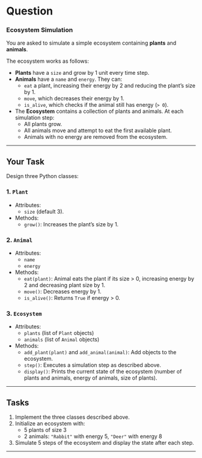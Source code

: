 # Question

### Ecosystem Simulation

You are asked to simulate a simple ecosystem containing **plants** and **animals**.  

The ecosystem works as follows:
- **Plants** have a `size` and grow by 1 unit every time step.  
- **Animals** have a `name` and `energy`. They can:
  - `eat` a plant, increasing their energy by 2 and reducing the plant’s size by 1.  
  - `move`, which decreases their energy by 1.  
  - `is_alive`, which checks if the animal still has energy (`> 0`).  
- The **Ecosystem** contains a collection of plants and animals. At each simulation step:
  - All plants grow.  
  - All animals move and attempt to eat the first available plant.  
  - Animals with no energy are removed from the ecosystem.  

---

## Your Task

Design three Python classes:

### 1. `Plant`
- Attributes:
  - `size` (default 3).  
- Methods:
  - `grow()`: Increases the plant’s size by 1.  

### 2. `Animal`
- Attributes:
  - `name`  
  - `energy`  
- Methods:
  - `eat(plant)`: Animal eats the plant if its size > 0, increasing energy by 2 and decreasing plant size by 1.  
  - `move()`: Decreases energy by 1.  
  - `is_alive()`: Returns `True` if energy > 0.  

### 3. `Ecosystem`
- Attributes:
  - `plants` (list of `Plant` objects)  
  - `animals` (list of `Animal` objects)  
- Methods:
  - `add_plant(plant)` and `add_animal(animal)`: Add objects to the ecosystem.  
  - `step()`: Executes a simulation step as described above.  
  - `display()`: Prints the current state of the ecosystem (number of plants and animals, energy of animals, size of plants).  

---

## Tasks

1. Implement the three classes described above.  
2. Initialize an ecosystem with:
   - 5 plants of size 3  
   - 2 animals: `"Rabbit"` with energy 5, `"Deer"` with energy 8  
3. Simulate 5 steps of the ecosystem and display the state after each step.  


---
